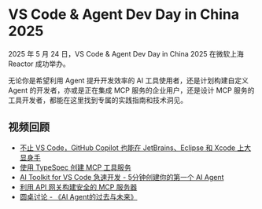 # VS Code & Agent Dev Day in China 2025

2025 年 5 月 24 日，VS Code & Agent Dev Day in China 2025 在微软上海 Reactor 成功举办。

无论你是希望利用 Agent 提升开发效率的 AI 工具使用者，还是计划构建自定义 Agent 的开发者，亦或是正在集成 MCP 服务的企业用户，还是设计 MCP 服务的工具开发者，都能在这里找到专属的实践指南和技术洞见。

## 视频回顾

* [不止 VS Code，GitHub Copilot 也能在 JetBrains、Eclipse 和 Xcode 上大显身手](https://www.bilibili.com/video/BV1N5jizqE7G/)
* [使用 TypeSpec 创建 MCP 工具服务](https://www.bilibili.com/video/BV1T5jBzLEwA/)
* [AI Toolkit for VS Code 急速开发 - 5分钟创建你的第一个 AI Agent](https://www.bilibili.com/video/BV1kCjqziEN7/)
* [利用 API 网关构建安全的 MCP 服务器](https://www.bilibili.com/video/BV1H9jrzLEAo/)
* [圆桌讨论 - 《Al Agent的过去与未来》](https://www.bilibili.com/video/BV1brjCzwEod/)